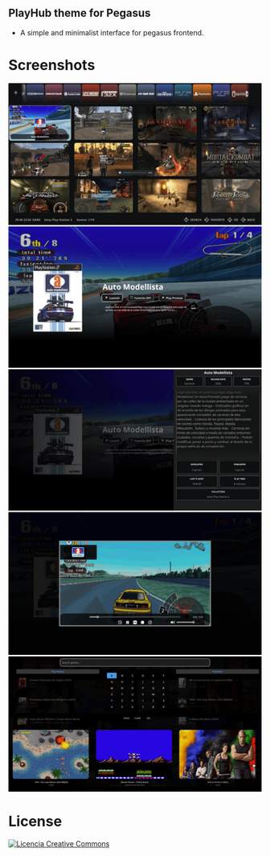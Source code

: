 ## PlayHub theme for Pegasus

- A simple and minimalist interface for pegasus frontend.

# Screenshots

![screen0](https://github.com/ZagonAb/PlayHub/blob/34375e8357346bde2eea17b49d1c1ff00e7baa51/.meta/screenshots/screen.png)
![screen1](https://github.com/ZagonAb/PlayHub/blob/34375e8357346bde2eea17b49d1c1ff00e7baa51/.meta/screenshots/screen1.png)
![screen2](https://github.com/ZagonAb/PlayHub/blob/34375e8357346bde2eea17b49d1c1ff00e7baa51/.meta/screenshots/screen2.png)
![screen3](https://github.com/ZagonAb/PlayHub/blob/b4e87bb1579a1c8f4903669e83e24600a39528af/.meta/screenshots/screen3.png)
![screen4](https://github.com/ZagonAb/PlayHub/blob/87a26702ec3b04d7e3deca8d3405fe63f1c55e7f/.meta/screenshots/screen4.png)
 
# License
<a rel="license" href="http://creativecommons.org/licenses/by-nc-sa/4.0/"><img alt="Licencia Creative Commons" style="border-width:0" src="https://i.creativecommons.org/l/by-nc-sa/4.0/88x31.png" /></a><br /><a rel="license" href="http://creativecommons.org/licenses/by-nc-sa/4.0/"></a>
